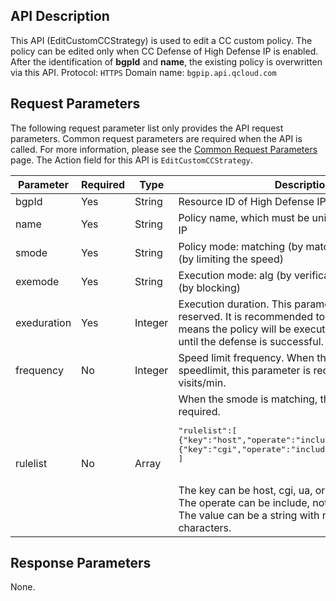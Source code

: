 ## API Description
This API (EditCustomCCStrategy) is used to edit a CC custom policy. The policy can be edited only when CC Defense of High Defense IP is enabled. After the identification of **bgpId** and **name**, the existing policy is overwritten via this API.
Protocol: `HTTPS`
Domain name: `bgpip.api.qcloud.com`
 

## Request Parameters
The following request parameter list only provides the API request parameters. Common request parameters are required when the API is called. For more information, please see the [Common Request Parameters](https://cloud.tencent.com/document/api/213/6976) page. The Action field for this API is `EditCustomCCStrategy`.

| Parameter | Required | Type | Description |
|---------|---------|---------|---------|
| bgpId | Yes | String | Resource ID of High Defense IP |
| name | Yes | String | Policy name, which must be unique in High Defense IP |
| smode | Yes | String | Policy mode: matching (by matching) or speedlimit (by limiting the speed) |
| exemode | Yes | String | Execution mode: alg (by verification code) or drop (by blocking) |
| exeduration | Yes | Integer | Execution duration. This parameter needs to be reserved. It is recommended to set it to 0, which means the policy will be executed for a long time until the defense is successful. |
| frequency | No | Integer | Speed limit frequency. When the policy mode is speedlimit, this parameter is required, indicating n visits/min. |
| rulelist | No | Array | When the smode is matching, this parameter is required. <pre>"rulelist":[</br>{"key":"host","operate":"include","value":"test1"},</br>{"key":"cgi","operate":"include","value":"test2"}</br>]</pre></br>The key can be host, cgi, ua, or referer. </br>The operate can be include, not_include, or equal. </br>The value can be a string with no more than 31 characters. |

## Response Parameters
None.

